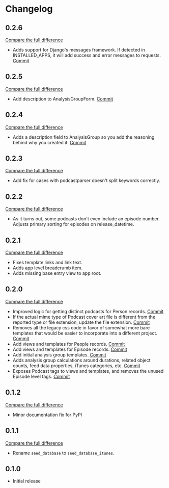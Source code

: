 # Changelog

## 0.2.6

[Compare the full difference](https://github.com/andrlik/django-podcast-analyzer/compare/v0.2.5...v0.2.6)

- Adds support for Django's messages framework. If detected in INSTALLED_APPS, it will add success and error messages to requests. [Commit](https://github.com/andrlik/django-podcast-analyzer/commit/de896d064fb5e58d595f2b390ec84bf7e7ddb0de)

## 0.2.5

[Compare the full difference](https://github.com/andrlik/django-podcast-analyzer/compare/v0.2.4...v0.2.5)

- Add description to AnalysisGroupForm. [Commit](https://github.com/andrlik/django-podcast-analyzer/commit/024d8aaad63c4c84905b4ba4b80a32bc33f6831d)

## 0.2.4

[Compare the full difference](https://github.com/andrlik/django-podcast-analyzer/compare/v0.2.3...v0.2.4)

- Adds a description field to AnalysisGroup so you add the reasoning behind why you created it. [Commit](https://github.com/andrlik/django-podcast-analyzer/commit/01e1cee682320baeff67c34abcb3ffb1d5094240)

## 0.2.3

[Compare the full difference](https://github.com/andrlik/django-podcast-analyzer/compare/v0.2.2...v0.2.3)

- Add fix for cases with podcastparser doesn't split keywords correctly.

## 0.2.2

[Compare the full difference](https://github.com/andrlik/django-podcast-analyzer/compare/v0.2.1...v0.2.2)

- As it turns out, some podcasts don't even include an episode number. Adjusts primary sorting for episodes on release_datetime.

## 0.2.1

[Compare the full difference](https://github.com/andrlik/django-podcast-analyzer/compare/v0.2.0...v0.2.1)

- Fixes template links and link text.
- Adds app level breadcrumb item.
- Adds missing base entry view to app root.

## 0.2.0

[Compare the full difference](https://github.com/andrlik/django-podcast-analyzer/compare/v0.1.2...v0.2.0)

- Improved logic for getting distinct podcasts for Person records. [Commit](https://github.com/andrlik/django-podcast-analyzer/commit/615e02aa2f57b0e0540375dd21c199d8bb4533fc)
- If the actual mime type of Podcast cover art file is different from the reported type or file extension, update the file extension. [Commit](https://github.com/andrlik/django-podcast-analyzer/commit/75fdd0f2e2f2fd326e60e6ba14f01e76d0be0901)
- Removes all the legacy css code in favor of somewhat more bare templates that would be easier to incorporate into a different project. [Commit](https://github.com/andrlik/django-podcast-analyzer/commit/bb49a0fc59a0014e499c46a879c2d2de4c05119e)
- Add views and templates for People records. [Commit](https://github.com/andrlik/django-podcast-analyzer/commit/251431ca1e6659a7453678847de00a3318741c4e)
- Add views and templates for Episode records. [Commit](https://github.com/andrlik/django-podcast-analyzer/commit/f72c3b2aa206e9f85c71e5f0b856fa6ce181d42e)
- Add initial analysis group templates. [Commit](https://github.com/andrlik/django-podcast-analyzer/commit/a1be7bbd19ae121df19db201c5a8e12635eac8fc)
- Adds analysis group calculations around durations, related object counts, feed data properties, iTunes categories, etc. [Commit](https://github.com/andrlik/django-podcast-analyzer/commit/86e5819e26d6bf2efe413febf82c162cd8d42554)
- Exposes Podcast tags to views and templates, and removes the unused Episode level tags. [Commit](https://github.com/andrlik/django-podcast-analyzer/commit/e96f87e68712648c46190babc54bef546b14f259)

## 0.1.2

[Compare the full difference](https://github.com/andrlik/django-podcast-analyzer/compare/v0.1.1...v0.1.2)

- Minor documentation fix for PyPI

## 0.1.1

[Compare the full difference](https://github.com/andrlik/django-podcast-analyzer/compare/v0.1.0...v0.1.1)

- Rename `seed_database` to `seed_database_itunes`.

## 0.1.0

- Initial release
